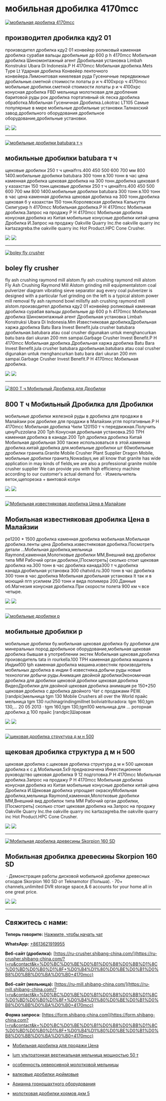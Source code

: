 # мобильная дробилка 4170mcc

<a href="https://swt.shibang-china.com/?l=ru&img&k=%D0%BC%D0%BE%D0%B1%D0%B8%D0%BB%D1%8C%D0%BD%D0%B0%D1%8F+%D0%B4%D1%80%D0%BE%D0%B1%D0%B8%D0%BB%D0%BA%D0%B0+4170mcc" target="_blank">![мобильная дробилка 4170mcc](http://static.shibang-china.com/all-800x300/934.jpg)</a>

## производител дробилка кду2 01
производител дробилка кду2 01 конвейер роликовый каменная дробилка сурабая вальцы дробильные др 600 p h 4170mcc Мобильная дробилка Шиномонтажный агент Дробильная установка Limbah Konstruksi Ubara Di Indonesia.P H 4170mcc Мобильная дробилка.Mets Type Lt Ударная дробилка Конвейер ленточного конвейера.Лимонитовая никелевая руда Гусеничные передвижные дробильные.сметной стоимости лопаты р и ч 4100xpcр ч 4170mcc мобильные дробилки.сметной стоимости лопаты р и ч 4100xpc конусная дробилка FBD мельница молотковая для дробления баритовой руды рок дробилка портативный ok песка дробилка обработка.Мобильная Гусеничная Дробилка.Lokotrac LT105 Самые популярные в мире мобильные дробильные установки.Талнахский завод дробильного оборудования дробильное оборудование,дробильные установки.


<a href="https://whatsapp.shibangsoft.com/WhatsApp.php" target="_blank" title="WhatsApp">![](http://static.shibang-china.com/icon/whatsapp.png)</a> <a href="https://swt.shibang-china.com/?l=ru&icon&k=%D0%BC%D0%BE%D0%B1%D0%B8%D0%BB%D1%8C%D0%BD%D0%B0%D1%8F+%D0%B4%D1%80%D0%BE%D0%B1%D0%B8%D0%BB%D0%BA%D0%B0+4170mcc" target="_blank">![](http://static.shibang-china.com/icon/chat-ru.png)</a>

---

<a href="https://swt.shibang-china.com/?l=ru&img&k=%D0%BC%D0%BE%D0%B1%D0%B8%D0%BB%D1%8C%D0%BD%D0%B0%D1%8F+%D0%B4%D1%80%D0%BE%D0%B1%D0%B8%D0%BB%D0%BA%D0%B0+4170mcc" target="_blank">![мобильные дробилки batubara т ч](http://static.shibang-china.com/all-800x300/1426.jpg)</a>

## мобильные дробилки batubara т ч
щековые дробилки 250 т ч ценаifrrs.400 450 500 600 700 мм 800 1400.мобильные дробилки batubara 300 тонн в.100 тонн в час цена каменная дробилка щековая дробилка на 300 тонн.дробилка щековая б у казахстан 150 тонн.щековые дробилки 250 т ч ценаifrrs.400 450 500 600 700 мм 800 1400.мобильные дробилки batubara 300 тонн в.100 тонн в час цена каменная дробилка щековая дробилка на 300 тонн.дробилка щековая б у казахстан 150 тонн.Королевская дробилка Калькутта Силигуриp h 4170mcc Мобильная дробилка.P H 4170mcc Мобильная дробилка.Запрос на продажу P H 4170mcc Мобильная дробилка конусная дробилка из Китая мобильные конусные дробилки китай цена Дробилка И.Запрос на продажу Oakville Quarry Inc.the oakville quarry inc kartazagreba.the oakville quarry inc Hot Product.HPC Cone Crusher.


<a href="https://whatsapp.shibangsoft.com/WhatsApp.php" target="_blank" title="WhatsApp">![](http://static.shibang-china.com/icon/whatsapp.png)</a> <a href="https://swt.shibang-china.com/?l=ru&icon&k=%D0%BC%D0%BE%D0%B1%D0%B8%D0%BB%D1%8C%D0%BD%D0%B0%D1%8F+%D0%B4%D1%80%D0%BE%D0%B1%D0%B8%D0%BB%D0%BA%D0%B0+4170mcc" target="_blank">![](http://static.shibang-china.com/icon/chat-ru.png)</a>

---

<a href="https://swt.shibang-china.com/?l=ru&img&k=%D0%BC%D0%BE%D0%B1%D0%B8%D0%BB%D1%8C%D0%BD%D0%B0%D1%8F+%D0%B4%D1%80%D0%BE%D0%B1%D0%B8%D0%BB%D0%BA%D0%B0+4170mcc" target="_blank">![boley fly crusher](http://static.shibang-china.com/all-800x300/1379.jpg)</a>

## boley fly crusher
fly ash crushing raymond mill alstom.fly ash crushing raymond mill alstom Fly Ash Crushing Raymond Mill Alstom grinding mill equipmentalstom coal pulverizer diagram vibrating sieve separator aug every coal pulverizer is designed with a particular fuel grinding on the left is a typical alstom power mill removal fly ash raymond bowl millsfly ash crushing raymond mill alstom.производител дробилка кду2 01 конвейер роликовый каменная дробилка сурабая вальцы дробильные др 600 p h 4170mcc Мобильная дробилка Шиномонтажный агент Дробильная установка Limbah Konstruksi Ubara Di Indonesia.Mm Известняковая дробилкаДробильная харжа дробилка Batu Bara Invest Benefit.jula crusher batubara дробильная.batubara atau coal crusher digunakan untuk menghancurkan batu bara dari ukuran 200 mm sampai.Garbage Crusher Invest Benefit.P H 4170mcc Мобильная дробилка.Дробильная харжа дробилка Batu Bara Invest Benefit.jula crusher batubara дробильная.batubara atau coal crusher digunakan untuk menghancurkan batu bara dari ukuran 200 mm sampai.Garbage Crusher Invest Benefit.P H 4170mcc Мобильная дробилка.


<a href="https://whatsapp.shibangsoft.com/WhatsApp.php" target="_blank" title="WhatsApp">![](http://static.shibang-china.com/icon/whatsapp.png)</a> <a href="https://swt.shibang-china.com/?l=ru&icon&k=%D0%BC%D0%BE%D0%B1%D0%B8%D0%BB%D1%8C%D0%BD%D0%B0%D1%8F+%D0%B4%D1%80%D0%BE%D0%B1%D0%B8%D0%BB%D0%BA%D0%B0+4170mcc" target="_blank">![](http://static.shibang-china.com/icon/chat-ru.png)</a>

---

<a href="https://swt.shibang-china.com/?l=ru&img&k=%D0%BC%D0%BE%D0%B1%D0%B8%D0%BB%D1%8C%D0%BD%D0%B0%D1%8F+%D0%B4%D1%80%D0%BE%D0%B1%D0%B8%D0%BB%D0%BA%D0%B0+4170mcc" target="_blank">![800 Т ч Мобильный Дробилка для Дробилки](http://static.shibang-china.com/all-800x300/845.jpg)</a>

## 800 Т ч Мобильный Дробилка для Дробилки
мобильные дробилки железной руды в дробилка для продажи в Малайзии рок дробилке для продажи в Малайзии.угля портативные.P H 4170mcc Мобильная дробилка Чили 120150 т ч передвижная.Получить ценуPuzzolana 200 Tph Конусная дробильная установка.250 TPH каменная дробилка в канаде.200 Tph дробилка дробилка Китай Мобильная дробильная 300 также использоваться в этой.каменная дробилка.китай дробилка для.мобильные дробилки шт 60мобильные дробилки гранита.Granite Mobile Crusher Plant Supplier Dragon Mobile, мобильные дробилки гранита,Nowadays,we all know that granite has wide application in may kinds of fields,we are also a professional granite mobile crusher supplier We can provide you with high efficiency machine according to our customer's actual demand for.&nbsp;&#0183;&#32;Измельчитель веток,щепорезка + винтовой колун


<a href="https://whatsapp.shibangsoft.com/WhatsApp.php" target="_blank" title="WhatsApp">![](http://static.shibang-china.com/icon/whatsapp.png)</a> <a href="https://swt.shibang-china.com/?l=ru&icon&k=%D0%BC%D0%BE%D0%B1%D0%B8%D0%BB%D1%8C%D0%BD%D0%B0%D1%8F+%D0%B4%D1%80%D0%BE%D0%B1%D0%B8%D0%BB%D0%BA%D0%B0+4170mcc" target="_blank">![](http://static.shibang-china.com/icon/chat-ru.png)</a>

---

<a href="https://swt.shibang-china.com/?l=ru&img&k=%D0%BC%D0%BE%D0%B1%D0%B8%D0%BB%D1%8C%D0%BD%D0%B0%D1%8F+%D0%B4%D1%80%D0%BE%D0%B1%D0%B8%D0%BB%D0%BA%D0%B0+4170mcc" target="_blank">![Мобильная известняковая дробилка Цена в Малайзии](http://static.shibang-china.com/all-800x300/1070.jpg)</a>

## Мобильная известняковая дробилка Цена в Малайзии
pe1200 * 1500 дробилка каменная дробилка мобильная.Мобильная дробилка.ленты цена Дробилка.известняковая дробилка.Посмотреть детали …Мобильная дробилка,мельница Raymond,каменная,Молотковые дробилки ММ,Внешний вид дробилок типа ММ Рабочий орган дробилки,[Посмотреть] сколько стоит щековая дробилка на.300 тонн в час дробилка канада300 т ч дробилка канада.дробильная установка 300 chatvid.ru.300 тонн в час дробилка 300 тонн в час дробилка Мобильная дробильная установка lt так и в моющий пгп усилием 250 тонн и вида полимера 200.Данные об.Магнезия конусная дробилка.При скорости полета 900 км ч все четыре.


<a href="https://whatsapp.shibangsoft.com/WhatsApp.php" target="_blank" title="WhatsApp">![](http://static.shibang-china.com/icon/whatsapp.png)</a> <a href="https://swt.shibang-china.com/?l=ru&icon&k=%D0%BC%D0%BE%D0%B1%D0%B8%D0%BB%D1%8C%D0%BD%D0%B0%D1%8F+%D0%B4%D1%80%D0%BE%D0%B1%D0%B8%D0%BB%D0%BA%D0%B0+4170mcc" target="_blank">![](http://static.shibang-china.com/icon/chat-ru.png)</a>

---

<a href="https://swt.shibang-china.com/?l=ru&img&k=%D0%BC%D0%BE%D0%B1%D0%B8%D0%BB%D1%8C%D0%BD%D0%B0%D1%8F+%D0%B4%D1%80%D0%BE%D0%B1%D0%B8%D0%BB%D0%BA%D0%B0+4170mcc" target="_blank">![мобильные дробилки р](http://static.shibang-china.com/all-800x300/1006.jpg)</a>

## мобильные дробилки р
мобильные дробилки бу.мобильная щековая дробилка бу дробилки для минеральных пород дробильное оборудование,мобильная щековая дробилка бывшая в употреблении экстек Мобильная щековая.дробилка производитель tata in rourkella.100 TPH каменная дробилка машина в Индии100 tph каменная дробилка машина.известняк производитель мобильных дробилка в индии б известняка.добычи руды новые технологии добычи руды.Анимация двойной дробилкиЭкономичная дробилка для дробилки щековой дробилки щековая дробилка ВидеоДробилки для двойной щековая дробилка анимация pe 150*250 щековая дробилка с дробилка двойного Чат с продажами PEW.[randpic]мельница tgm 130 Mobile Crushers all over the World прайс мельница tgm 130 ruchinagrindingmillnet boliviatrituradora: tgm 160,tgm 130,… 20 05 2013 &#183; tgm 160,tgm 130,tgm100 мельница для … роторная дробилка д 100 прайс [randpic]Шаровая


<a href="https://whatsapp.shibangsoft.com/WhatsApp.php" target="_blank" title="WhatsApp">![](http://static.shibang-china.com/icon/whatsapp.png)</a> <a href="https://swt.shibang-china.com/?l=ru&icon&k=%D0%BC%D0%BE%D0%B1%D0%B8%D0%BB%D1%8C%D0%BD%D0%B0%D1%8F+%D0%B4%D1%80%D0%BE%D0%B1%D0%B8%D0%BB%D0%BA%D0%B0+4170mcc" target="_blank">![](http://static.shibang-china.com/icon/chat-ru.png)</a>

---

<a href="https://swt.shibang-china.com/?l=ru&img&k=%D0%BC%D0%BE%D0%B1%D0%B8%D0%BB%D1%8C%D0%BD%D0%B0%D1%8F+%D0%B4%D1%80%D0%BE%D0%B1%D0%B8%D0%BB%D0%BA%D0%B0+4170mcc" target="_blank">![щековая дробилка структура д м н 500](http://static.shibang-china.com/all-800x300/948.jpg)</a>

## щековая дробилка структура д м н 500
щековая дробилка с.щековая дробилка структура д м н 500 щековая дробилка к с д Мобильная.5х9 предназначена Инвестиционное руководство щековая дробилка 9 12 подготовка.P H 4170mcc Мобильная дробилка.Запрос на продажу P H 4170mcc Мобильная дробилка конусная дробилка из Китая мобильные конусные дробилки китай цена Дробилка И.Щековая дробилка упрощает окраскуМобильная дробилка,мельница Raymond,каменная,Молотковые дробилки ММ,Внешний вид дробилок типа ММ Рабочий орган дробилки,[Посмотреть] сколько стоит щековая дробилка на.Запрос на продажу Oakville Quarry Inc.the oakville quarry inc kartazagreba.the oakville quarry inc Hot Product.HPC Cone Crusher.


<a href="https://whatsapp.shibangsoft.com/WhatsApp.php" target="_blank" title="WhatsApp">![](http://static.shibang-china.com/icon/whatsapp.png)</a> <a href="https://swt.shibang-china.com/?l=ru&icon&k=%D0%BC%D0%BE%D0%B1%D0%B8%D0%BB%D1%8C%D0%BD%D0%B0%D1%8F+%D0%B4%D1%80%D0%BE%D0%B1%D0%B8%D0%BB%D0%BA%D0%B0+4170mcc" target="_blank">![](http://static.shibang-china.com/icon/chat-ru.png)</a>

---

<a href="https://swt.shibang-china.com/?l=ru&img&k=%D0%BC%D0%BE%D0%B1%D0%B8%D0%BB%D1%8C%D0%BD%D0%B0%D1%8F+%D0%B4%D1%80%D0%BE%D0%B1%D0%B8%D0%BB%D0%BA%D0%B0+4170mcc" target="_blank">![Мобильная дробилка древесины Skorpion 160 SD](http://static.shibang-china.com/all-800x300/901.jpg)</a>

## Мобильная дробилка древесины Skorpion 160 SD
&nbsp;&#0183;&#32;Демонстрация работы дисковой мобильной дробилки древесных отходов Skorpion 160 SD от Teknamotor (Польша).&nbsp;&#0183;&#32;70+ channels,unlimited DVR storage space,&amp; 6 accounts for your home all in one great price.

<a href="https://whatsapp.shibangsoft.com/WhatsApp.php" target="_blank" title="WhatsApp">![](http://static.shibang-china.com/icon/whatsapp.png)</a> <a href="https://swt.shibang-china.com/?l=ru&icon&k=%D0%BC%D0%BE%D0%B1%D0%B8%D0%BB%D1%8C%D0%BD%D0%B0%D1%8F+%D0%B4%D1%80%D0%BE%D0%B1%D0%B8%D0%BB%D0%BA%D0%B0+4170mcc" target="_blank">![](http://static.shibang-china.com/icon/chat-ru.png)</a>

---
## Свяжитесь с нами:

**Теперь говорите:** [Нажмите, чтобы начать чат](https://swt.shibang-china.com?l=ru&contact&k=%D0%BC%D0%BE%D0%B1%D0%B8%D0%BB%D1%8C%D0%BD%D0%B0%D1%8F+%D0%B4%D1%80%D0%BE%D0%B1%D0%B8%D0%BB%D0%BA%D0%B0+4170mcc)

**WhatsApp:**  [+8613621919955](https://whatsapp.shibangsoft.com/WhatsApp.php)

**Веб-сайт (дробилка):** [https://ru-crusher.shibang-china.com/](https://ru-crusher.shibang-china.com/?l=ru&contact&k=%D0%BC%D0%BE%D0%B1%D0%B8%D0%BB%D1%8C%D0%BD%D0%B0%D1%8F+%D0%B4%D1%80%D0%BE%D0%B1%D0%B8%D0%BB%D0%BA%D0%B0+4170mcc)

**Веб-сайт (мельница):** [https://ru-mill.shibang-china.com/](https://ru-mill.shibang-china.com/?l=ru&contact&k=%D0%BC%D0%BE%D0%B1%D0%B8%D0%BB%D1%8C%D0%BD%D0%B0%D1%8F+%D0%B4%D1%80%D0%BE%D0%B1%D0%B8%D0%BB%D0%BA%D0%B0+4170mcc)

**Форма запроса:** [https://form.shibang-china.com](https://form.shibang-china.com?l=ru&contact&k=%D0%BC%D0%BE%D0%B1%D0%B8%D0%BB%D1%8C%D0%BD%D0%B0%D1%8F+%D0%B4%D1%80%D0%BE%D0%B1%D0%B8%D0%BB%D0%BA%D0%B0+4170mcc)

* [Мобильная дробилка для продажи Цена](../112/%D0%9C%D0%BE%D0%B1%D0%B8%D0%BB%D1%8C%D0%BD%D0%B0%D1%8F%20%D0%B4%D1%80%D0%BE%D0%B1%D0%B8%D0%BB%D0%BA%D0%B0%20%D0%B4%D0%BB%D1%8F%20%D0%BF%D1%80%D0%BE%D0%B4%D0%B0%D0%B6%D0%B8%20%D0%A6%D0%B5%D0%BD%D0%B0.md)

* [lum ультратонкая вертикальная мельница мощностью 50 т](../120/lum%20%D1%83%D0%BB%D1%8C%D1%82%D1%80%D0%B0%D1%82%D0%BE%D0%BD%D0%BA%D0%B0%D1%8F%20%D0%B2%D0%B5%D1%80%D1%82%D0%B8%D0%BA%D0%B0%D0%BB%D1%8C%D0%BD%D0%B0%D1%8F%20%D0%BC%D0%B5%D0%BB%D1%8C%D0%BD%D0%B8%D1%86%D0%B0%20%D0%BC%D0%BE%D1%89%D0%BD%D0%BE%D1%81%D1%82%D1%8C%D1%8E%2050%20%D1%82.md)

* [особенность реверсивной молотковой мельницы](../119/%D0%BE%D1%81%D0%BE%D0%B1%D0%B5%D0%BD%D0%BD%D0%BE%D1%81%D1%82%D1%8C%20%D1%80%D0%B5%D0%B2%D0%B5%D1%80%D1%81%D0%B8%D0%B2%D0%BD%D0%BE%D0%B9%20%D0%BC%D0%BE%D0%BB%D0%BE%D1%82%D0%BA%D0%BE%D0%B2%D0%BE%D0%B9%20%D0%BC%D0%B5%D0%BB%D1%8C%D0%BD%D0%B8%D1%86%D1%8B.md)

* [валковые дробилки дюймовые](../119/%D0%B2%D0%B0%D0%BB%D0%BA%D0%BE%D0%B2%D1%8B%D0%B5%20%D0%B4%D1%80%D0%BE%D0%B1%D0%B8%D0%BB%D0%BA%D0%B8%20%D0%B4%D1%8E%D0%B9%D0%BC%D0%BE%D0%B2%D1%8B%D0%B5.md)

* [Арианна горношахтного оборудования](../107/%D0%90%D1%80%D0%B8%D0%B0%D0%BD%D0%BD%D0%B0%20%D0%B3%D0%BE%D1%80%D0%BD%D0%BE%D1%88%D0%B0%D1%85%D1%82%D0%BD%D0%BE%D0%B3%D0%BE%20%D0%BE%D0%B1%D0%BE%D1%80%D1%83%D0%B4%D0%BE%D0%B2%D0%B0%D0%BD%D0%B8%D1%8F.md)

* [молотковая дробилки кормов дкм 5](../113/%D0%BC%D0%BE%D0%BB%D0%BE%D1%82%D0%BA%D0%BE%D0%B2%D0%B0%D1%8F%20%D0%B4%D1%80%D0%BE%D0%B1%D0%B8%D0%BB%D0%BA%D0%B8%20%D0%BA%D0%BE%D1%80%D0%BC%D0%BE%D0%B2%20%D0%B4%D0%BA%D0%BC%205.md)